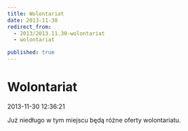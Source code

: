 ```yaml
---
title: Wolontariat
date: 2013-11-30
redirect_from: 
  - 2013/2013.11.30-wolontariat
  - wolontariat

published: true
---
```




# Wolontariat

<time>2013-11-30 12:36:21</time>


Już niedługo w tym miejscu będą różne oferty wolontariatu.


<!--{{json:{"created_date":"2013-11-30 12:36:21","publish_down":"0000-00-00 00:00:00","id":"5339"}}}-->